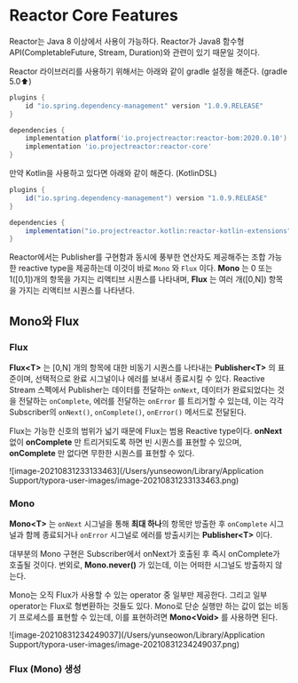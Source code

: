 # Reactor Core Features

Reactor는 Java 8 이상에서 사용이 가능하다. Reactor가 Java8 함수형 API(CompletableFuture, Stream, Duration)와 관련이 있기 때문일 것이다. 



Reactor 라이브러리를 사용하기 위해서는 아래와 같이 gradle 설정을 해준다. (gradle 5.0:arrow_up:)

```groovy
plugins {
    id "io.spring.dependency-management" version "1.0.9.RELEASE"	
}

dependencies {
    implementation platform('io.projectreactor:reactor-bom:2020.0.10')
    implementation 'io.projectreactor:reactor-core' 
}
```

만약 Kotlin을 사용하고 있다면 아래와 같이 해준다. (KotlinDSL)

```groovy
plugins {
    id("io.spring.dependency-management") version "1.0.9.RELEASE"
}

dependencies {
    implementation("io.projectreactor.kotlin:reactor-kotlin-extensions")
}
```



Reactor에서는 Publisher를 구현함과 동시에 풍부한 연산자도 제공해주는 조합 가능한 reactive type을 제공하는데 이것이 바로 `Mono` 와 `Flux` 이다. **Mono** 는 0 또는 1([0,1])개의 항목을 가지는 리액티브 시퀀스를 나타내며, **Flux** 는 여러 개([0,N]) 항목을 가지는 리액티브 시퀀스를 나타낸다.



## Mono와 Flux

### Flux

**Flux\<T>** 는 [0,N] 개의 항목에 대한 비동기 시퀀스를 나타내는 **Publisher\<T>** 의 표준이며, 선택적으로 완료 시그널이나 에러를 보내서 종료시킬 수 있다. Reactive Stream 스펙에서 Publisher는 데이터를 전달하는 `onNext`, 데이터가 완료되었다는 것을 전달하는  `onComplete`, 에러를 전달하는  `onError` 를 트리거할 수 있는데, 이는 각각 Subscriber의 `onNext()`, `onComplete()`, `onError()` 메서드로 전달된다.

Flux는 가능한 신호의 범위가 넓기 때문에 Flux는 범용 Reactive type이다. **onNext** 없이 **onComplete** 만 트리거되도록 하면 빈 시퀀스를 표현할 수 있으며, **onComplete** 만 없다면 무한한 시퀀스를 표현할 수 있다.

![image-20210831233133463](/Users/yunseowon/Library/Application Support/typora-user-images/image-20210831233133463.png)



### Mono

**Mono\<T>** 는 `onNext` 시그널을 통해 **최대 하나**의 항목만 방출한 후 `onComplete` 시그널과 함께 종료되거나 `onError` 시그널로 에러를 방출시키는 **Publisher\<T>** 이다. 

대부분의 Mono 구현은 Subscriber에서 onNext가 호출된 후  즉시 onComplete가 호출될 것이다. 번외로, **Mono.never()** 가 있는데, 이는 어떠한 시그널도 방출하지 않는다.

Mono는 오직 Flux가 사용할 수 있는 operator 중 일부만 제공한다. 그리고 일부 operator는 Flux로 형변환하는 것들도 있다. Mono로 단순 실행만 하는 값이 없는 비동기 프로세스를 표현할 수 있는데, 이를 표현하려면 **Mono\<Void>** 를 사용하면 된다.

![image-20210831234249037](/Users/yunseowon/Library/Application Support/typora-user-images/image-20210831234249037.png)





### Flux (Mono) 생성


